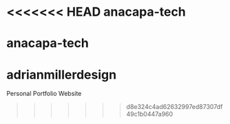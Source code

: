 <<<<<<< HEAD
anacapa-tech
============

anacapa-tech
=======
adrianmillerdesign
==================

Personal Portfolio Website
>>>>>>> d8e324c4ad62632997ed87307df49c1b0447a960
